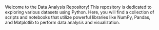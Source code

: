 Welcome to the Data Analysis Repository! This repository is dedicated to exploring various datasets using Python. 
Here, you will find a collection of scripts and notebooks that utilize powerful libraries like NumPy, Pandas, and 
Matplotlib to perform data analysis and visualization.
